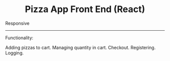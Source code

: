 <h1 align="center">Pizza App Front End (React)</h1>

Responsive

<hr />

Functionality:

Adding pizzas to cart.
Managing quantity in cart.
Checkout.
Registering.
Logging.

